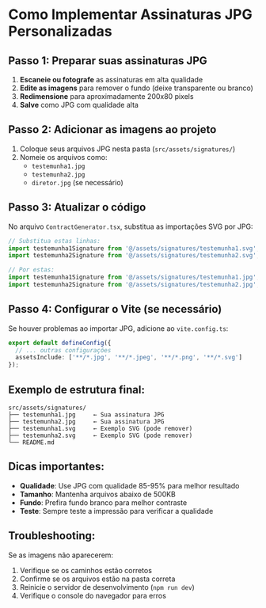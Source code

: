 # Como Implementar Assinaturas JPG Personalizadas

## Passo 1: Preparar suas assinaturas JPG

1. **Escaneie ou fotografe** as assinaturas em alta qualidade
2. **Edite as imagens** para remover o fundo (deixe transparente ou branco)
3. **Redimensione** para aproximadamente 200x80 pixels
4. **Salve** como JPG com qualidade alta

## Passo 2: Adicionar as imagens ao projeto

1. Coloque seus arquivos JPG nesta pasta (`src/assets/signatures/`)
2. Nomeie os arquivos como:
   - `testemunha1.jpg`
   - `testemunha2.jpg`
   - `diretor.jpg` (se necessário)

## Passo 3: Atualizar o código

No arquivo `ContractGenerator.tsx`, substitua as importações SVG por JPG:

```typescript
// Substitua estas linhas:
import testemunha1Signature from '@/assets/signatures/testemunha1.svg';
import testemunha2Signature from '@/assets/signatures/testemunha2.svg';

// Por estas:
import testemunha1Signature from '@/assets/signatures/testemunha1.jpg';
import testemunha2Signature from '@/assets/signatures/testemunha2.jpg';
```

## Passo 4: Configurar o Vite (se necessário)

Se houver problemas ao importar JPG, adicione ao `vite.config.ts`:

```typescript
export default defineConfig({
  // ... outras configurações
  assetsInclude: ['**/*.jpg', '**/*.jpeg', '**/*.png', '**/*.svg']
});
```

## Exemplo de estrutura final:

```
src/assets/signatures/
├── testemunha1.jpg     ← Sua assinatura JPG
├── testemunha2.jpg     ← Sua assinatura JPG
├── testemunha1.svg     ← Exemplo SVG (pode remover)
├── testemunha2.svg     ← Exemplo SVG (pode remover)
└── README.md
```

## Dicas importantes:

- **Qualidade**: Use JPG com qualidade 85-95% para melhor resultado
- **Tamanho**: Mantenha arquivos abaixo de 500KB
- **Fundo**: Prefira fundo branco para melhor contraste
- **Teste**: Sempre teste a impressão para verificar a qualidade

## Troubleshooting:

Se as imagens não aparecerem:
1. Verifique se os caminhos estão corretos
2. Confirme se os arquivos estão na pasta correta
3. Reinicie o servidor de desenvolvimento (`npm run dev`)
4. Verifique o console do navegador para erros